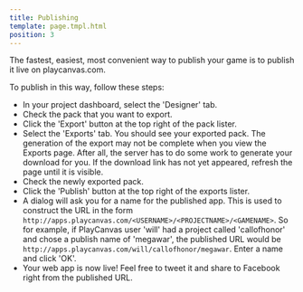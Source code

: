 ```yaml
---
title: Publishing
template: page.tmpl.html
position: 3
---
```


The fastest, easiest, most convenient way to publish your game is to publish it live on playcanvas.com.

To publish in this way, follow these steps:

* In your project dashboard, select the 'Designer' tab.
* Check the pack that you want to export.
* Click the 'Export' button at the top right of the pack lister.
* Select the 'Exports' tab. You should see your exported pack. The generation of the export may not be complete when you view the Exports page. After all, the server has to do some work to generate your download for you. If the download link has not yet appeared, refresh the page until it is visible.
* Check the newly exported pack.
* Click the 'Publish' button at the top right of the exports lister.
* A dialog will ask you for a name for the published app. This is used to construct the URL in the form `http://apps.playcanvas.com/<USERNAME>/<PROJECTNAME>/<GAMENAME>`. So for example, if PlayCanvas user 'will' had a project called 'callofhonor' and chose a publish name of 'megawar', the published URL would be `http://apps.playcanvas.com/will/callofhonor/megawar`. Enter a name and click 'OK'.
* Your web app is now live! Feel free to tweet it and share to Facebook right from the published URL.
